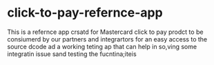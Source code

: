 # click-to-pay-refernce-app
This is a refernce app crsatd for Mastercard click to pay prodct to be consiumerd by our partners and integrartors for an easy access to the source dcode ad a working teting ap that can help in so,ving some integratin issue sand testing the fucntina;iteis
